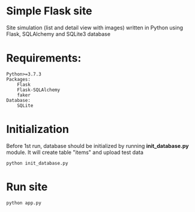 # Simple Flask site

Site simulation (list and detail view with images) written in Python using Flask, 
SQLAlchemy and SQLite3 database

# Requirements:
```
Python>=3.7.3
Packages:
    Flask
    Flask-SQLAlchemy
    faker
Database:
    SQLite
```

# Initialization
Before 1st run, database should be initialized by running **init_database.py** module. It
will create table "items" and upload test data 
```
python init_database.py
```

# Run site
```
python app.py
```